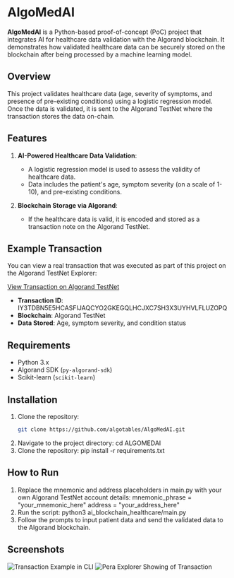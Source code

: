 # AlgoMedAI

**AlgoMedAI** is a Python-based proof-of-concept (PoC) project that integrates AI for healthcare data validation with the Algorand blockchain. It demonstrates how validated healthcare data can be securely stored on the blockchain after being processed by a machine learning model.

## Overview

This project validates healthcare data (age, severity of symptoms, and presence of pre-existing conditions) using a logistic regression model. Once the data is validated, it is sent to the Algorand TestNet where the transaction stores the data on-chain.

## Features

1. **AI-Powered Healthcare Data Validation**: 
   - A logistic regression model is used to assess the validity of healthcare data.
   - Data includes the patient's age, symptom severity (on a scale of 1-10), and pre-existing conditions.

2. **Blockchain Storage via Algorand**:
   - If the healthcare data is valid, it is encoded and stored as a transaction note on the Algorand TestNet.

## Example Transaction

You can view a real transaction that was executed as part of this project on the Algorand TestNet Explorer:

[View Transaction on Algorand TestNet](https://testnet.explorer.perawallet.app/tx/IY3TDBN5E5HCASFIJAQCYO2GKEGQLHCJXC7SH3X3UYHVLFLUZOPQ)

- **Transaction ID**: IY3TDBN5E5HCASFIJAQCYO2GKEGQLHCJXC7SH3X3UYHVLFLUZOPQ
- **Blockchain**: Algorand TestNet
- **Data Stored**: Age, symptom severity, and condition status

## Requirements

- Python 3.x
- Algorand SDK (`py-algorand-sdk`)
- Scikit-learn (`scikit-learn`)

## Installation

1. Clone the repository:
   ```bash
   git clone https://github.com/algotables/AlgoMedAI.git
3. Navigate to the project directory:
   cd ALGOMEDAI
4. Clone the repository:
   pip install -r requirements.txt

## How to Run
1. Replace the mnemonic and address placeholders in main.py with your own Algorand TestNet account details:
   mnemonic_phrase = "your_mnemonic_here"
   address = "your_address_here"
2. Run the script:
   python3 ai_blockchain_healthcare/main.py
3. Follow the prompts to input patient data and send the validated data to the Algorand blockchain.

## Screenshots
<img src="https://github.com/user-attachments/assets/3f0614fd-bdfe-452f-a0e1-1d5222e7bc43" alt="Transaction Example in CLI"/>

<img src="https://github.com/user-attachments/assets/1b752c20-6560-41a1-9925-5900de0779ac" alt="Pera Explorer Showing of Transaction"/>
